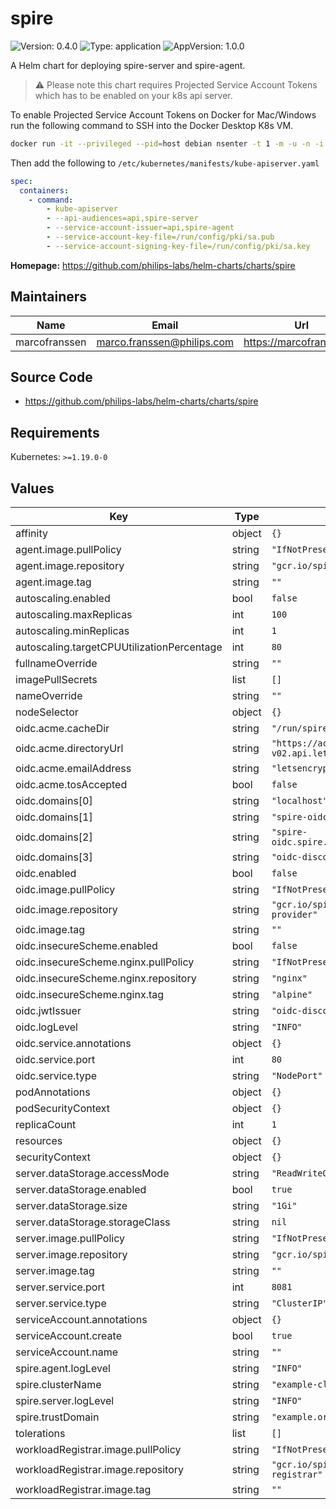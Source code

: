 # spire

<!-- This README.md is generated. -->

![Version: 0.4.0](https://img.shields.io/badge/Version-0.4.0-informational?style=flat-square) ![Type: application](https://img.shields.io/badge/Type-application-informational?style=flat-square) ![AppVersion: 1.0.0](https://img.shields.io/badge/AppVersion-1.0.0-informational?style=flat-square)

A Helm chart for deploying spire-server and spire-agent.

> :warning: Please note this chart requires Projected Service Account Tokens which has to be enabled on your k8s api server.

To enable Projected Service Account Tokens on Docker for Mac/Windows run the following
command to SSH into the Docker Desktop K8s VM.

```bash
docker run -it --privileged --pid=host debian nsenter -t 1 -m -u -n -i sh
```

Then add the following to `/etc/kubernetes/manifests/kube-apiserver.yaml`

```yaml
spec:
  containers:
    - command:
        - kube-apiserver
        - --api-audiences=api,spire-server
        - --service-account-issuer=api,spire-agent
        - --service-account-key-file=/run/config/pki/sa.pub
        - --service-account-signing-key-file=/run/config/pki/sa.key
```

**Homepage:** <https://github.com/philips-labs/helm-charts/charts/spire>

## Maintainers

| Name | Email | Url |
| ---- | ------ | --- |
| marcofranssen | marco.franssen@philips.com | https://marcofranssen.nl |

## Source Code

* <https://github.com/philips-labs/helm-charts/charts/spire>

## Requirements

Kubernetes: `>=1.19.0-0`

## Values

| Key | Type | Default | Description |
|-----|------|---------|-------------|
| affinity | object | `{}` |  |
| agent.image.pullPolicy | string | `"IfNotPresent"` |  |
| agent.image.repository | string | `"gcr.io/spiffe-io/spire-agent"` |  |
| agent.image.tag | string | `""` |  |
| autoscaling.enabled | bool | `false` |  |
| autoscaling.maxReplicas | int | `100` |  |
| autoscaling.minReplicas | int | `1` |  |
| autoscaling.targetCPUUtilizationPercentage | int | `80` |  |
| fullnameOverride | string | `""` |  |
| imagePullSecrets | list | `[]` |  |
| nameOverride | string | `""` |  |
| nodeSelector | object | `{}` |  |
| oidc.acme.cacheDir | string | `"/run/spire"` |  |
| oidc.acme.directoryUrl | string | `"https://acme-v02.api.letsencrypt.org/directory"` |  |
| oidc.acme.emailAddress | string | `"letsencrypt@example.org"` |  |
| oidc.acme.tosAccepted | bool | `false` |  |
| oidc.domains[0] | string | `"localhost"` |  |
| oidc.domains[1] | string | `"spire-oidc.spire"` |  |
| oidc.domains[2] | string | `"spire-oidc.spire.svc.cluster.local"` |  |
| oidc.domains[3] | string | `"oidc-discovery.example.org"` |  |
| oidc.enabled | bool | `false` |  |
| oidc.image.pullPolicy | string | `"IfNotPresent"` |  |
| oidc.image.repository | string | `"gcr.io/spiffe-io/oidc-discovery-provider"` |  |
| oidc.image.tag | string | `""` |  |
| oidc.insecureScheme.enabled | bool | `false` |  |
| oidc.insecureScheme.nginx.pullPolicy | string | `"IfNotPresent"` |  |
| oidc.insecureScheme.nginx.repository | string | `"nginx"` |  |
| oidc.insecureScheme.nginx.tag | string | `"alpine"` |  |
| oidc.jwtIssuer | string | `"oidc-discovery.example.org"` |  |
| oidc.logLevel | string | `"INFO"` |  |
| oidc.service.annotations | object | `{}` |  |
| oidc.service.port | int | `80` |  |
| oidc.service.type | string | `"NodePort"` |  |
| podAnnotations | object | `{}` |  |
| podSecurityContext | object | `{}` |  |
| replicaCount | int | `1` |  |
| resources | object | `{}` |  |
| securityContext | object | `{}` |  |
| server.dataStorage.accessMode | string | `"ReadWriteOnce"` |  |
| server.dataStorage.enabled | bool | `true` |  |
| server.dataStorage.size | string | `"1Gi"` |  |
| server.dataStorage.storageClass | string | `nil` |  |
| server.image.pullPolicy | string | `"IfNotPresent"` |  |
| server.image.repository | string | `"gcr.io/spiffe-io/spire-server"` |  |
| server.image.tag | string | `""` |  |
| server.service.port | int | `8081` |  |
| server.service.type | string | `"ClusterIP"` |  |
| serviceAccount.annotations | object | `{}` |  |
| serviceAccount.create | bool | `true` |  |
| serviceAccount.name | string | `""` |  |
| spire.agent.logLevel | string | `"INFO"` |  |
| spire.clusterName | string | `"example-cluster"` |  |
| spire.server.logLevel | string | `"INFO"` |  |
| spire.trustDomain | string | `"example.org"` |  |
| tolerations | list | `[]` |  |
| workloadRegistrar.image.pullPolicy | string | `"IfNotPresent"` |  |
| workloadRegistrar.image.repository | string | `"gcr.io/spiffe-io/k8s-workload-registrar"` |  |
| workloadRegistrar.image.tag | string | `""` |  |
